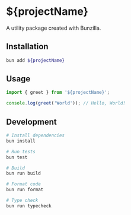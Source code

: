# ${projectName}

A utility package created with Bunzilla.

## Installation

```bash
bun add ${projectName}
```

## Usage

```typescript
import { greet } from '${projectName}';

console.log(greet('World')); // Hello, World!
```

## Development

```bash
# Install dependencies
bun install

# Run tests
bun test

# Build
bun run build

# Format code
bun run format

# Type check
bun run typecheck
```
